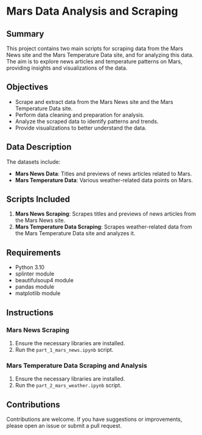# Mars Data Analysis and Scraping

## Summary
This project contains two main scripts for scraping data from the Mars News site and the Mars Temperature Data site, and for analyzing this data. The aim is to explore news articles and temperature patterns on Mars, providing insights and visualizations of the data.

## Objectives
- Scrape and extract data from the Mars News site and the Mars Temperature Data site.
- Perform data cleaning and preparation for analysis.
- Analyze the scraped data to identify patterns and trends.
- Provide visualizations to better understand the data.

## Data Description
The datasets include:
- **Mars News Data**: Titles and previews of news articles related to Mars.
- **Mars Temperature Data**: Various weather-related data points on Mars.

## Scripts Included
1. **Mars News Scraping**: Scrapes titles and previews of news articles from the Mars News site.
2. **Mars Temperature Data Scraping**: Scrapes weather-related data from the Mars Temperature Data site and analyzes it.

## Requirements
- Python 3.10
- splinter module
- beautifulsoup4 module
- pandas module
- matplotlib module

## Instructions

### Mars News Scraping
1. Ensure the necessary libraries are installed.
2. Run the `part_1_mars_news.ipynb` script.

### Mars Temperature Data Scraping and Analysis
1. Ensure the necessary libraries are installed.
2. Run the `part_2_mars_weather.ipynb` script.

## Contributions
Contributions are welcome. If you have suggestions or improvements, please open an issue or submit a pull request.
